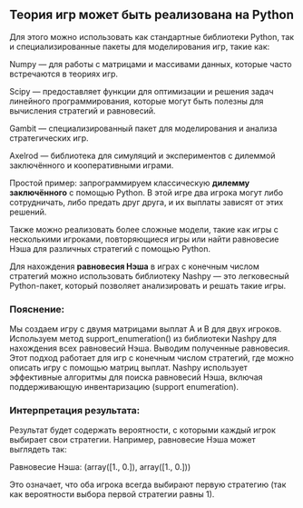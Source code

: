 ## Теория игр может быть реализована на Python

Для этого можно использовать как стандартные библиотеки Python, так и специализированные пакеты для моделирования игр, такие как:

Numpy — для работы с матрицами и массивами данных, которые часто встречаются в теориях игр.

Scipy — предоставляет функции для оптимизации и решения задач линейного программирования, которые могут быть полезны для вычисления стратегий и равновесий.

Gambit — специализированный пакет для моделирования и анализа стратегических игр.

Axelrod — библиотека для симуляций и экспериментов с дилеммой заключённого и кооперативными играми.

Простой пример: запрограммируем классическую **дилемму заключённого** с помощью Python. 
В этой игре два игрока могут либо сотрудничать, либо предать друг друга, и их выплаты зависят от этих решений.

Также можно реализовать более сложные модели, такие как игры с несколькими игроками, повторяющиеся игры или найти равновесие Нэша для различных стратегий с помощью Python.

Для нахождения **равновесия Нэша** в играх с конечным числом стратегий можно использовать библиотеку Nashpy — это легковесный Python-пакет, который позволяет анализировать и решать такие игры.

### Пояснение:

Мы создаем игру с двумя матрицами выплат A и B для двух игроков.
Используем метод support_enumeration() из библиотеки Nashpy для нахождения всех равновесий Нэша.
Выводим полученные равновесия.
Этот подход работает для игр с конечным числом стратегий, где можно описать игру с помощью матриц выплат. Nashpy использует эффективные алгоритмы для поиска равновесий Нэша, включая поддерживающую инвентаризацию (support enumeration).

### Интерпретация результата:

Результат будет содержать вероятности, с которыми каждый игрок выбирает свои стратегии. Например, равновесие Нэша может выглядеть так:

Равновесие Нэша: (array([1., 0.]), array([1., 0.]))

Это означает, что оба игрока всегда выбирают первую стратегию (так как вероятности выбора первой стратегии равны 1).
